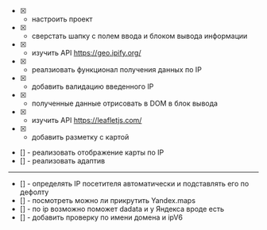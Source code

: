 - [x] - настроить проект
- [x] - сверстать шапку с полем ввода и блоком вывода информации
- [x] - изучить API https://geo.ipify.org/
- [x] - реалзиовать функционал получения данных по IP
- [x] - добавить валидацию введенного IP
- [x] - полученные данные отрисовать в DOM в блок вывода
- [x] - изучить API https://leafletjs.com/
- [x] - добавить разметку с картой
- [] - реализовать отображение карты по IP
- [] - реализовать адаптив

---
- [] - определять IP посетителя автоматически и подставлять его по дефолту
- [] - посмотреть можно ли прикрутить Yandex.maps
- [] - по ip возможно поможет dadata и у Яндекса вроде есть
- [] - добавить проверку по имени домена и ipV6